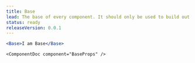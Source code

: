 ```yaml
---
title: Base
lead: The base of every component. It should only be used to build out GO1D components.
status: ready
releaseVersion: 0.0.1
---
```


```.jsx
<Base>I am Base</Base>
```


```!jsx
<ComponentDoc component="BaseProps" />
```